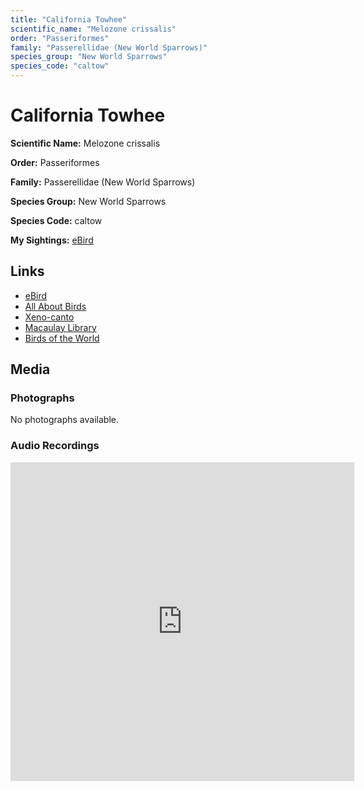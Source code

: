 ```yaml
---
title: "California Towhee"
scientific_name: "Melozone crissalis"
order: "Passeriformes"
family: "Passerellidae (New World Sparrows)"
species_group: "New World Sparrows"
species_code: "caltow"
---
```


# California Towhee

**Scientific Name:** Melozone crissalis

**Order:** Passeriformes

**Family:** Passerellidae (New World Sparrows)

**Species Group:** New World Sparrows

**Species Code:** caltow

**My Sightings:** [eBird](https://ebird.org/lifelist?r=world&time=life&spp=caltow)

## Links
* [eBird](https://ebird.org/species/caltow) 
* [All About Birds](https://www.allaboutbirds.org/guide/caltow) 
* [Xeno-canto](https://www.xeno-canto.org/species/melozone-crissalis) 
* [Macaulay Library](https://search.macaulaylibrary.org/catalog?taxonCode=caltow&sort=rating_rank_desc)
* [Birds of the World](https://birdsoftheworld.org/bow/species/caltow)

## Media
### Photographs
No photographs available.

### Audio Recordings
<iframe src="https://macaulaylibrary.org/asset/626557682/embed" width="550" height="510" frameborder="0" allowfullscreen></iframe>

